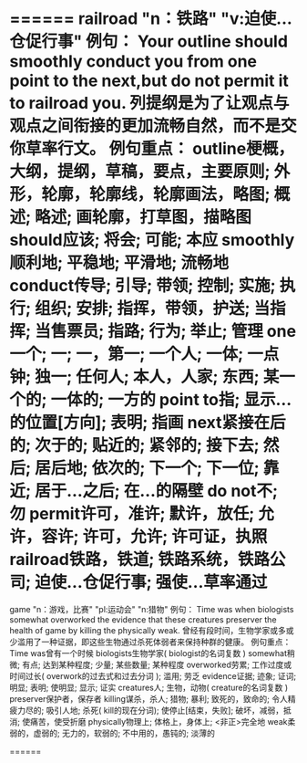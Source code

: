 ======
railroad    "n：铁路" "v:迫使...仓促行事"
例句：
    Your outline should smoothly conduct you from one point to the next,but do not permit it to railroad you.
    列提纲是为了让观点与观点之间衔接的更加流畅自然，而不是交你草率行文。
例句重点：
    outline梗概，大纲，提纲，草稿，要点，主要原则; 外形，轮廓，轮廓线，轮廓画法，略图; 概述; 略述; 画轮廓，打草图，描略图
    should应该; 将会; 可能; 本应
    smoothly顺利地; 平稳地; 平滑地; 流畅地
    conduct传导; 引导; 带领; 控制; 实施; 执行; 组织; 安排; 指挥，带领，护送; 当指挥; 当售票员; 指路; 行为; 举止; 管理
    one一个; 一; 一，第一; 一个人; 一体; 一点钟; 独一; 任何人; 本人，人家; 东西; 某一个的; 一体的; 一方的
    point to指; 显示…的位置[方向]; 表明; 指画
    next紧接在后的; 次于的; 贴近的; 紧邻的; 接下去; 然后; 居后地; 依次的; 下一个; 下一位; 靠近; 居于…之后; 在…的隔壁
    do not不; 勿
    permit许可，准许; 默许，放任; 允许，容许; 许可，允许; 许可证，执照
    railroad铁路，铁道; 铁路系统，铁路公司; 迫使…仓促行事; 强使…草率通过
======
game    "n：游戏，比赛" "pl:运动会" "n:猎物"
例句：
    Time was when biologists somewhat overworked the evidence that these creatures preserver the health of game by killing the physically weak.
    曾经有段时间，生物学家或多或少滥用了一种证据，即这些生物通过杀死体弱者来保持种群的健康。
例句重点：
    Time was曾有一个时候
    biologists生物学家( biologist的名词复数 )
    somewhat稍微; 有点; 达到某种程度; 少量; 某些数量; 某种程度
    overworked劳累; 工作过度或时间过长( overwork的过去式和过去分词 ); 滥用; 劳乏
    evidence证据; 迹象; 证词; 明显; 表明; 使明显; 显示; 证实
    creatures人; 生物，动物( creature的名词复数 )
    preserver保护者，保存者
    killing谋杀，杀人; 猎物; 暴利; 致死的，致命的; 令人精疲力尽的; 吸引人地; 杀死( kill的现在分词); 使停止[结束，失败]; 破坏，减弱，抵消; 使痛苦，使受折磨
    physically物理上; 体格上，身体上; <非正>完全地
    weak柔弱的，虚弱的; 无力的，软弱的; 不中用的，愚钝的; 淡薄的

======